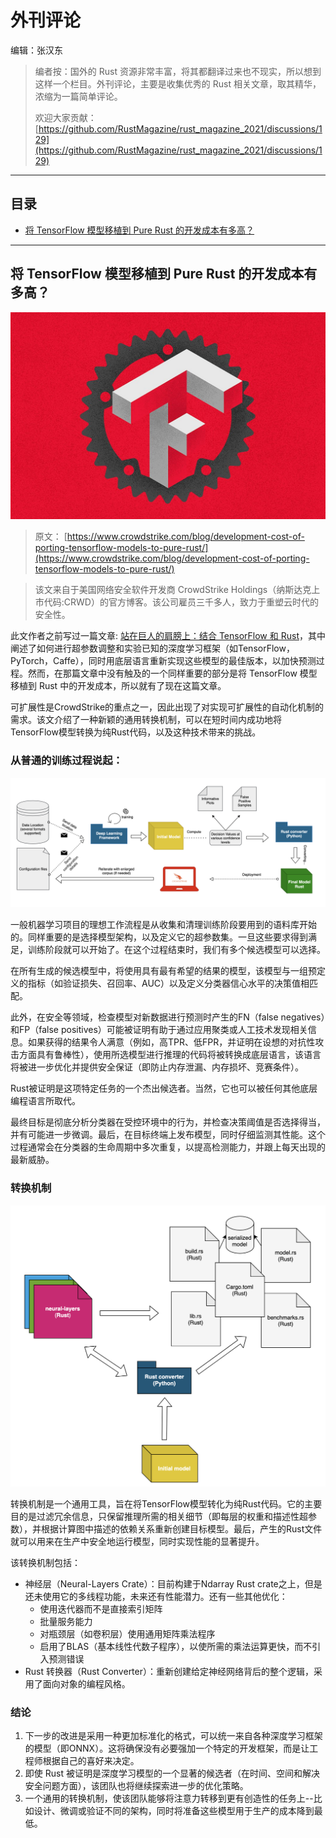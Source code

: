 # 外刊评论

编辑：张汉东

> 编者按：国外的 Rust 资源非常丰富，将其都翻译过来也不现实，所以想到这样一个栏目。外刊评论，主要是收集优秀的 Rust 相关文章，取其精华，浓缩为一篇简单评论。
> 
> 欢迎大家贡献：[https://github.com/RustMagazine/rust_magazine_2021/discussions/129](https://github.com/RustMagazine/rust_magazine_2021/discussions/129)

---

## 目录

- [将 TensorFlow 模型移植到 Pure Rust 的开发成本有多高？](#TensorFlow)


---


## 将 TensorFlow 模型移植到 Pure Rust 的开发成本有多高？
<span id="TensorFlow" />


![tf](./image/fjr/tf/tf.jpeg)

> 原文： [https://www.crowdstrike.com/blog/development-cost-of-porting-tensorflow-models-to-pure-rust/](https://www.crowdstrike.com/blog/development-cost-of-porting-tensorflow-models-to-pure-rust/)

> 该文来自于美国网络安全软件开发商 CrowdStrike Holdings（纳斯达克上市代码:CRWD）的官方博客。该公司雇员三千多人，致力于重塑云时代的安全性。

此文作者之前写过一篇文章: [站在巨人的肩膀上：结合 TensorFlow 和 Rust](https://www.crowdstrike.com/blog/how-crowdstrike-combines-tensorflow-and-rust-for-performance/)，其中阐述了如何进行超参数调整和实验已知的深度学习框架（如TensorFlow，PyTorch，Caffe），同时用底层语言重新实现这些模型的最佳版本，以加快预测过程。然而，在那篇文章中没有触及的一个同样重要的部分是将 TensorFlow 模型移植到 Rust 中的开发成本，所以就有了现在这篇文章。

可扩展性是CrowdStrike的重点之一，因此出现了对实现可扩展性的自动化机制的需求。该文介绍了一种新颖的通用转换机制，可以在短时间内成功地将TensorFlow模型转换为纯Rust代码，以及这种技术带来的挑战。

### 从普通的训练过程说起：

![training](./image/fjr/tf/training_overview.png)

一般机器学习项目的理想工作流程是从收集和清理训练阶段要用到的语料库开始的。同样重要的是选择模型架构，以及定义它的超参数集。一旦这些要求得到满足，训练阶段就可以开始了。在这个过程结束时，我们有多个候选模型可以选择。

在所有生成的候选模型中，将使用具有最有希望的结果的模型，该模型与一组预定义的指标（如验证损失、召回率、AUC）以及定义分类器信心水平的决策值相匹配。

此外，在安全等领域，检查模型对新数据进行预测时产生的FN（false negatives）和FP（false positives）可能被证明有助于通过应用聚类或人工技术发现相关信息。如果获得的结果令人满意（例如，高TPR、低FPR，并证明在设想的对抗性攻击方面具有鲁棒性），使用所选模型进行推理的代码将被转换成底层语言，该语言将被进一步优化并提供安全保证（即防止内存泄漏、内存损坏、竞赛条件）。

Rust被证明是这项特定任务的一个杰出候选者。当然，它也可以被任何其他底层编程语言所取代。

最终目标是彻底分析分类器在受控环境中的行为，并检查决策阈值是否选择得当，并有可能进一步微调。最后，在目标终端上发布模型，同时仔细监测其性能。这个过程通常会在分类器的生命周期中多次重复，以提高检测能力，并跟上每天出现的最新威胁。

### 转换机制

![conversion](./image/fjr/tf/conversion_mechanism.png)

转换机制是一个通用工具，旨在将TensorFlow模型转化为纯Rust代码。它的主要目的是过滤冗余信息，只保留推理所需的相关细节（即每层的权重和描述性超参数），并根据计算图中描述的依赖关系重新创建目标模型。最后，产生的Rust文件就可以用来在生产中安全地运行模型，同时实现性能的显著提升。

该转换机制包括：

- 神经层（Neural-Layers Crate）：目前构建于Ndarray Rust crate之上，但是还未使用它的多线程功能，未来还有性能潜力。还有一些其他优化：
    - 使用迭代器而不是直接索引矩阵
    - 批量服务能力
    - 对瓶颈层（如卷积层）使用通用矩阵乘法程序
    - 启用了BLAS（基本线性代数子程序），以使所需的乘法运算更快，而不引入预测错误
- Rust 转换器（Rust Converter）：重新创建给定神经网络背后的整个逻辑，采用了面向对象的编程风格。

### 结论

1. 下一步的改进是采用一种更加标准化的格式，可以统一来自各种深度学习框架的模型（即ONNX）。这将确保没有必要强加一个特定的开发框架，而是让工程师根据自己的喜好来决定。
2. 即使 Rust 被证明是深度学习模型的一个显著的候选者（在时间、空间和解决安全问题方面），该团队也将继续探索进一步的优化策略。
3. 一个通用的转换机制，使该团队能够将注意力转移到更有创造性的任务上--比如设计、微调或验证不同的架构，同时将准备这些模型用于生产的成本降到最低。

